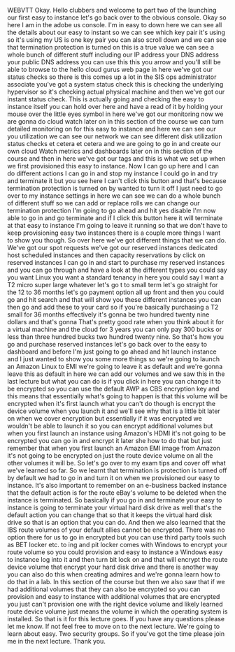  
 WEBVTT 
 Okay. 
 Hello clubbers and welcome to part two of the launching our first easy to instance let's go back over 
 to the obvious console. 
 Okay so here I am in the adobe us console. 
 I'm in easy to down here we can see all the details about our easy to instant so we can see which key 
 pair it's using so it's using my US is one key pair you can also scroll down and we can see that termination 
 protection is turned on this is a true value we can see a whole bunch of different stuff including our 
 IP address your DNS address your public DNS address you can use this this you arrow and you'll still 
 be able to browse to the hello cloud gurus web page in here we've got our status checks so there is 
 this comes up a lot in the SIS ops administrator associate you've got a system status check this is 
 checking the underlying hypervisor so it's checking actual physical machine and then we've got our instant 
 status check. 
 This is actually going and checking the easy to instance itself you can hold over here and have a read 
 of it by holding your mouse over the little eyes symbol in here we've got our monitoring now we are 
 gonna do cloud watch later on in this section of the course we can turn detailed monitoring on for this 
 easy to instance and here we can see our you utilization we can see our network we can see different 
 disk utilization status checks et cetera et cetera and we are going to go in and create our own cloud 
 Watch metrics and dashboards later on in this section of the course and then in here we've got our tags 
 and this is what we set up when we first provisioned this easy to instance. 
 Now I can go up here and I can do different actions I can go in and stop my instance I could go in and 
 try and terminate it but you see here I can't click this button and that's because termination protection 
 is turned on by wanted to turn it off I just need to go over to my instance settings in here we can 
 see we can do a whole bunch of different stuff so we can add or replace rolls we can change our termination 
 protection I'm going to go ahead and hit yes disable I'm now able to go in and go terminate and if I 
 click this button here it will terminate at that easy to instance I'm going to leave it running so that 
 we don't have to keep provisioning easy two instances there is a couple more things I want to show you 
 though. 
 So over here we've got different things that we can do. 
 We've got our spot requests we've got our reserved instances dedicated host scheduled instances and 
 then capacity reservations by click on reserved instances I can go in and start to purchase my reserved 
 instances and you can go through and have a look at the different types you could say you want Linux 
 you want a standard tenancy in here you could say I want a T2 micro super large whatever let's go t 
 to small term let's go straight for the 12 to 36 months let's go payment option all up front and then 
 you could go and hit search and that will show you these different instances you can then go and add 
 these to your card so if you're basically purchasing a T2 small for 36 months effectively it's gonna 
 be two hundred twenty nine dollars and that's gonna That's pretty good rate when you think about it 
 for a virtual machine and the cloud for 3 years you can only pay 300 bucks or less than three hundred 
 bucks two hundred twenty nine. 
 So that's how you go and purchase reserved instances let's go back over to the easy to dashboard and 
 before I'm just going to go ahead and hit launch instance and I just wanted to show you some more things 
 so we're going to launch an Amazon Linux to EMI we're going to leave it as default and we're gonna leave 
 this as default in here we can add our volumes and we saw this in the last lecture but what you can 
 do is if you click in here you can change it to be encrypted so you can use the default AWP as CBS encryption 
 key and this means that essentially what's going to happen is that this volume will be encrypted when 
 it's first launch what you can't do though is encrypt the device volume when you launch it and we'll 
 see why that is a little bit later on when we cover encryption but essentially if it was encrypted we 
 wouldn't be able to launch it so you can encrypt additional volumes but when you first launch an instance 
 using Amazon's HDMI it's not going to be encrypted you can go in and encrypt it later she how to do 
 that but just remember that when you first launch an Amazon EMI image from Amazon it's not going to 
 be encrypted on just the route device volume on all the other volumes it will be. 
 So let's go over to my exam tips and cover off what we've learned so far. 
 So we learnt that termination is protection is turned off by default we had to go in and turn it on 
 when we provisioned our easy to instance. 
 It's also important to remember on an e-business backed instance that the default action is for the 
 route eBay's volume to be deleted when the instance is terminated. 
 So basically if you go in and terminate your easy to instance is going to terminate your virtual hard 
 disk drive as well that's the default action you can change that so that it keeps the virtual hard disk 
 drive so that is an option that you can do. 
 And then we also learned that the IBS route volumes of your default allies cannot be encrypted. 
 There was no option there for us to go in encrypted but you can use third party tools such as BET locker 
 etc. to ing and pit locker comes with Windows to encrypt your route volume so you could provision and 
 easy to instance a Windows easy to instance log into it and then turn bit lock on and that will encrypt 
 the route device volume that encrypt your hard disk drive and there is another way you can also do this 
 when creating admires and we're gonna learn how to do that in a lab. 
 In this section of the course but then we also saw that if we had additional volumes that they can also 
 be encrypted so you can provision and easy to instance with additional volumes that are encrypted you 
 just can't provision one with the right device volume and likely learned route device volume just means 
 the volume in which the operating system is installed. 
 So that is it for this lecture goes. 
 If you have any questions please let me know. 
 If not feel free to move on to the next lecture. 
 We're going to learn about easy. 
 Two security groups. 
 So if you've got the time please join me in the next lecture. 
 Thank you.